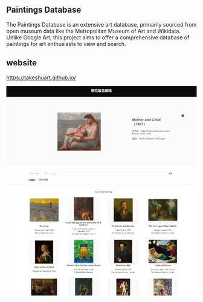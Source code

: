 ## Paintings Database
The Paintings Database is an extensive art database, primarily sourced from open museum data like the Metropolitan Museum of Art and Wikidata.
Unlike Google Art, this project aims to offer a comprehensive database of paintings for art enthusiasts to view and search.

## website

https://takeshuart.github.io/

![Homepage Screenshot](src/assets/1Capture.PNG)
![Detail Page Screenshot](src/assets/Capture1.PNG)


